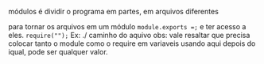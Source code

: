 módulos é dividir o programa em partes, em arquivos diferentes 

para tornar os arquivos em um módulo ```module.exports =;``` e ter acesso a eles. ```require("");```
Ex: ./ caminho do aquivo
obs: vale resaltar que precisa colocar tanto o module como o require em variaveis 
usando  aqui depois do iqual, pode ser qualquer valor.
